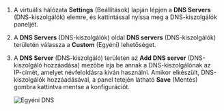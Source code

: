 1. A virtuális hálózata **Settings** (Beállítások) lapján lépjen a **DNS Servers** (DNS-kiszolgálók) elemre, és kattintással nyissa meg a DNS-kiszolgálók paneljét.
2. A **DNS Servers** (DNS-kiszolgálók) oldal **DNS servers** (DNS-kiszolgálók) területén válassza a **Custom** (Egyéni) lehetőséget.
3. A **DNS Server** (DNS-kiszolgáló) területen az **Add DNS server** (DNS-kiszolgáló hozzáadása) mezőbe írja be annak a DNS-kiszolgálónak az IP-címét, amelyet névfeloldásra kíván használni. Amikor elkészült, DNS-kiszolgálók hozzáadásával, a panel tetején látható **Save** (Mentés) gombra kattintva mentse a konfigurációt.
   
    ![Egyéni DNS](./media/vpn-gateway-add-dns-rm-portal/add_dns.png)

